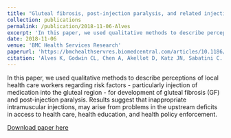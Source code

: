 ```yaml
---
title: "Gluteal fibrosis, post-injection paralysis, and related injection practices in Uganda: a qualitative analysis"
collection: publications
permalink: /publication/2018-11-06-Alves
excerpt: 'In this paper, we used qualitative methods to describe perceptions of local health care workers regarding risk factors - particularly injection of medication into the gluteal region - for development of gluteal fibrosis (GF) and post-injection paralysis. Results suggest that inappropriate intramuscular injections, may arise from problems in the upstream deficits in access to health care, health education, and health policy enforcement.'
date: 2018-11-06
venue: 'BMC Health Services Research'
paperurl: 'https://bmchealthservres.biomedcentral.com/articles/10.1186/s12913-018-3711-8'
citation: 'Alves K, Godwin CL, Chen A, Akellot D, Katz JN, Sabatini C. 2018. Gluteal fibrosis, post-injection paralysis, and related injection practices in Uganda: a qualitative analysis. <i>BMC Health Services Research</i>. 18:892.'
---
```

In this paper, we used qualitative methods to describe perceptions of local health care workers regarding risk factors - particularly injection of medication into the gluteal region - for development of gluteal fibrosis (GF) and post-injection paralysis. Results suggest that inappropriate intramuscular injections, may arise from problems in the upstream deficits in access to health care, health education, and health policy enforcement.

[Download paper here](http://angela-t-chen.github.io/files/2018_Alves_GlutealFibrosis.pdf)